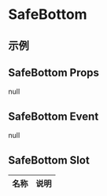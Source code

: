 # SafeBottom

## 示例

<!--codes start-->
<!--codes end-->

## SafeBottom Props

<!--props start-->

null

<!--props end-->

## SafeBottom Event

<!--event start-->

null

<!--event end-->

## SafeBottom Slot

<!--slot start-->

| 名称 | 说明 |
| --- | --- |


<!--slot end-->

